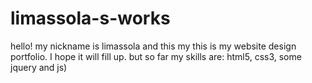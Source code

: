 # limassola-s-works
hello! my nickname is limassola and this my this is my website design portfolio. I hope it will fill up. but so far my skills are: html5, css3, some jquery and js)
